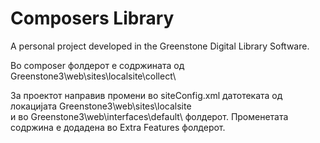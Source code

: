 # Composers Library

A personal project developed in the Greenstone Digital Library Software.


Во composer фолдерот е содржината од Greenstone3\web\sites\localsite\collect\

За проектот направив промени во siteConfig.xml датотеката од локацијата Greenstone3\web\sites\localsite\
и во Greenstone3\web\interfaces\default\ фолдерот. Променетата содржина е додадена во Extra Features фолдерот.
